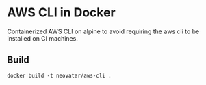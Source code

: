 # AWS CLI in Docker

Containerized AWS CLI on alpine to avoid requiring the aws cli to be installed on CI machines.

## Build

```
docker build -t neovatar/aws-cli .
```
